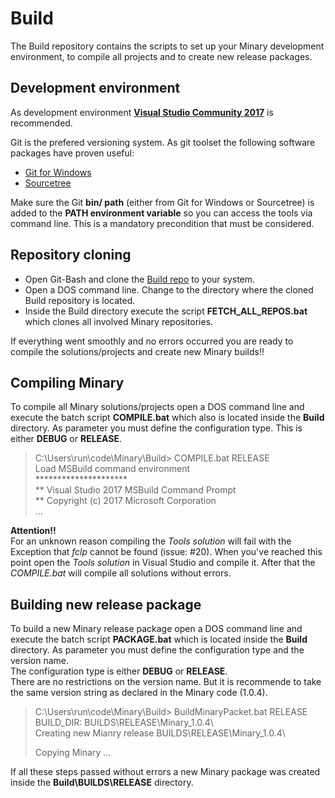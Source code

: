 # Build
The Build repository contains the scripts to set up your Minary development environment, to compile all projects and to create new release packages.

## Development environment ##
As development environment [**Visual Studio Community 2017**](https://www.visualstudio.com/downloads/) is recommended. 

Git is the prefered versioning system. As git toolset the following software packages have proven useful:
  * [Git for Windows](https://git-for-windows.github.io/)
  * [Sourcetree](https://www.sourcetreeapp.com/)
  
Make sure the Git **bin/ path** (either from Git for Windows or Sourcetree) is added to the **PATH environment variable** so you can access the tools via command line. This is a mandatory precondition that must be considered.

## Repository cloning ##
  * Open Git-Bash and clone the [Build repo](https://github.com/minary/Build.git) to your system.
  * Open a DOS command line. Change to the directory where the cloned Build repository is located.
  * Inside the Build directory execute the script **FETCH_ALL_REPOS.bat** which clones all involved Minary repositories.

If everything went smoothly and no errors occurred you are ready to compile the solutions/projects and create new Minary builds!!

## Compiling Minary ##
To compile all Minary solutions/projects open a DOS command line and execute the batch script **COMPILE.bat** which also is located inside the **Build** directory. As parameter you must define the configuration type. This is either **DEBUG** or **RELEASE**.  
  
> C:\Users\run\code\Minary\Build> COMPILE.bat RELEASE  
> Load MSBuild command environment  
> &ast;&ast;&ast;&ast;&ast;&ast;&ast;&ast;&ast;&ast;&ast;&ast;&ast;&ast;&ast;&ast;&ast;&ast;&ast;&ast;&ast;  
> &ast;&ast; Visual Studio 2017 MSBuild Command Prompt  
> &ast;&ast; Copyright (c) 2017 Microsoft Corporation  
> ...  

**Attention!!**  
For an unknown reason compiling the _Tools solution_ will fail with the Exception that _fclp_ cannot be found (issue: #20). 
When you've reached this point open the _Tools solution_ in Visual Studio and compile it. After that the _COMPILE.bat_ will compile all solutions without errors.


## Building new release package ##
To build a new Minary release package open a DOS command line and execute the batch script **PACKAGE.bat** which is located inside the **Build** directory. As parameter you must define the configuration type and the version name.  
The configuration type is either **DEBUG** or **RELEASE**.  
There are no restrictions on the version name. But it is recommende to take the same version string as declared in the Minary code (1.0.4).


> C:\Users\run\code\Minary\Build> BuildMinaryPacket.bat RELEASE  
> BUILD_DIR: BUILDS\RELEASE\Minary_1.0.4\  
> Creating new Mianry release BUILDS\RELEASE\Minary_1.0.4\  
>  
> Copying Minary ...  

If all these steps passed without errors a new Minary package was created inside the **Build\BUILDS\RELEASE** directory.
